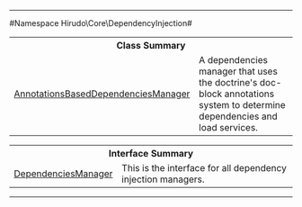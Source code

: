 

- - -

#Namespace Hirudo\Core\DependencyInjection#

<table class="title">
<tr><th colspan="2" class="title">Class Summary</th></tr>
<tr><td class="name"><a href="">AnnotationsBasedDependenciesManager</a></td><td class="description">A dependencies manager that uses the doctrine's doc-block annotations system
to determine dependencies and load services.</td></tr>
</table>

<table class="title">
<tr><th colspan="2" class="title">Interface Summary</th></tr>
<tr><td class="name"><a href="">DependenciesManager</a></td><td class="description">This is the interface for all dependency injection managers.</td></tr>
</table>

- - -

